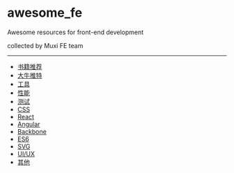 # awesome_fe
Awesome resources for front-end development 

collected by Muxi FE team

****

+ [书籍推荐](https://github.com/Muxi-Studio/awesome_fe/blob/master/books.md)
+ [大牛推特](https://github.com/Muxi-Studio/awesome_fe/blob/master/twitter.md)
+ [工具](https://github.com/Muxi-Studio/awesome_fe/blob/master/tooling.md)
+ [性能](https://github.com/Muxi-Studio/awesome_fe/blob/master/performance.md)
+ [测试](https://github.com/Muxi-Studio/awesome_fe/blob/master/testing.md)
+ [CSS](https://github.com/Muxi-Studio/awesome_fe/blob/master/css.md)
+ [React](https://github.com/Muxi-Studio/awesome_fe/blob/master/react.md)
+ [Angular](https://github.com/Muxi-Studio/awesome_fe/blob/master/angular.md)
+ [Backbone](https://github.com/Muxi-Studio/awesome_fe/blob/master/backbone.md)
+ [ES6](https://github.com/Muxi-Studio/awesome_fe/blob/master/es6.md)
+ [SVG](https://github.com/Muxi-Studio/awesome_fe/blob/master/svg.md)
+ [UI/UX](https://github.com/Muxi-Studio/awesome_fe/blob/master/ui.md)
+ [其他](https://github.com/Muxi-Studio/awesome_fe/blob/master/else.md)



